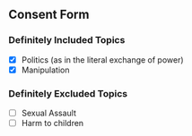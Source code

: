 ## Consent Form
### Definitely Included Topics
- [x] Politics (as in the literal exchange of power)
- [x] Manipulation 
### Definitely Excluded Topics
- [ ] Sexual Assault
- [ ] Harm to children

<!--stackedit_data:
eyJoaXN0b3J5IjpbNDY2MzE5NDE0XX0=
-->